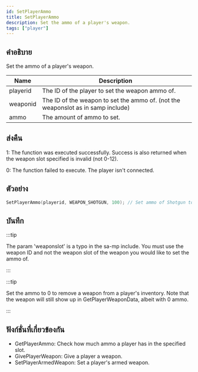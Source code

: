 ```yaml
---
id: SetPlayerAmmo
title: SetPlayerAmmo
description: Set the ammo of a player's weapon.
tags: ["player"]
---
```


## คำอธิบาย

Set the ammo of a player's weapon.

| Name     | Description                                                                      |
| -------- | -------------------------------------------------------------------------------- |
| playerid | The ID of the player to set the weapon ammo of.                                  |
| weaponid | The ID of the weapon to set the ammo of. (not the weaponslot as in samp include) |
| ammo     | The amount of ammo to set.                                                       |

## ส่งคืน

1: The function was executed successfully. Success is also returned when the weapon slot specified is invalid (not 0-12).

0: The function failed to execute. The player isn't connected.

## ตัวอย่าง

```c
SetPlayerAmmo(playerid, WEAPON_SHOTGUN, 100); // Set ammo of Shotgun to 100 bullets
```

## บันทึก

:::tip

The param 'weaponslot' is a typo in the sa-mp include. You must use the weapon ID and not the weapon slot of the weapon you would like to set the ammo of.

:::

:::tip

Set the ammo to 0 to remove a weapon from a player's inventory. Note that the weapon will still show up in GetPlayerWeaponData, albeit with 0 ammo.

:::

## ฟังก์ชั่นที่เกี่ยวข้องกัน

- GetPlayerAmmo: Check how much ammo a player has in the specified slot.
- GivePlayerWeapon: Give a player a weapon.
- SetPlayerArmedWeapon: Set a player's armed weapon.
